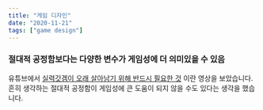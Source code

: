 ```yaml
---
title: "게임 디자인"
date: "2020-11-21"
tags: ["game design"]
---
```


### 절대적 공정함보다는 다양한 변수가 게임성에 더 의미있을 수 있음

유튜브에서 [실력갓겜이 오래 살아남기 위해 반드시 필요한 것](https://www.youtube.com/watch?v=R-BEmHwF8LM) 이란 영상을 보았습니다. 흔히 생각하는 절대적 공정함이 게임성에 큰 도움이 되지 않을 수도 있다는 생각을 했습니다.

